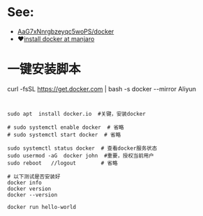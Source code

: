 # See:
- [AaG7xNnrgbzeyqc5woPS/docker ](https://github.com/AaG7xNnrgbzeyqc5woPS/docker)
- ❤️[install docker at manjaro](https://github.com/AaG7xNnrgbzeyqc5woPS/docker/blob/master/docker%20install.md)


# 一键安装脚本

curl -fsSL https://get.docker.com | bash -s docker --mirror Aliyun

# 

```
sudo apt  install docker.io  #关键，安装docker

# sudo systemctl enable docker  # 省略
# sudo systemctl start docker  # 省略

sudo systemctl status docker  # 查看docker服务状态
sudo usermod -aG  docker john  #重要，授权当前用户
sudo reboot   //logout        # 省略

# 以下测试是否安装好
docker info
docker version
docker --version

docker run hello-world
```
